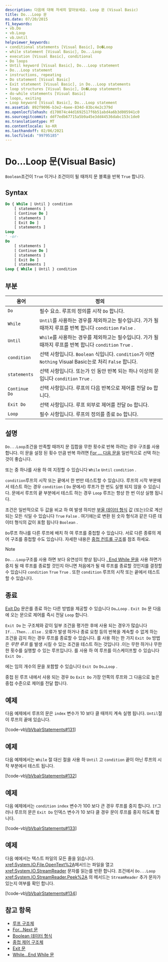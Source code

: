 ```yaml
---
description: 다음에 대해 자세히 알아보세요. Loop 문 (Visual Basic)
title: Do...Loop 문
ms.date: 07/20/2015
f1_keywords:
- vb.Do
- vb.Loop
- vb.Until
helpviewer_keywords:
- conditional statements [Visual Basic], Do�Loop
- while statement [Visual Basic], Do...Loop
- execution [Visual Basic], conditional
- Do loops
- Until keyword [Visual Basic], Do...Loop statement
- Do...Loop statement
- instructions, repeating
- Do statement [Visual Basic]
- Exit statement [Visual Basic], in Do...Loop statements
- loop structures [Visual Basic], Do�Loop statements
- do-while statements [Visual Basic]
- loops, exiting
- Loop keyword [Visual Basic], Do...Loop statement
ms.assetid: 892f9096-b3e2-4aee-834d-83bc4e2c379d
ms.openlocfilehash: d170074c44d1692517f6b51abd4a6b3d005941c0
ms.sourcegitcommit: ddf7edb67715a5b9a45e3dd44536dabc153c1de0
ms.translationtype: MT
ms.contentlocale: ko-KR
ms.lasthandoff: 02/06/2021
ms.locfileid: "99795185"
---
```

# <a name="doloop-statement-visual-basic"></a>Do...Loop 문(Visual Basic)

`Boolean`조건이 `True` 이거나 조건이이 될 때까지 문 블록을 반복 `True` 합니다.  
  
## <a name="syntax"></a>Syntax  
  
```vb  
Do { While | Until } condition  
    [ statements ]  
    [ Continue Do ]  
    [ statements ]  
    [ Exit Do ]  
    [ statements ]  
Loop  
' -or-  
Do  
    [ statements ]  
    [ Continue Do ]  
    [ statements ]  
    [ Exit Do ]  
    [ statements ]  
Loop { While | Until } condition  
```  
  
## <a name="parts"></a>부분  
  
|용어|정의|  
|---|---|  
|`Do`|필수 요소. 루프의 정의를 시작 `Do` 합니다.|  
|`While`|`Until`를 사용하는 경우를 제외하고는 필수입니다. 가가 될 때까지 루프를 반복 합니다 `condition` `False` .|  
|`Until`|`While`를 사용하는 경우를 제외하고는 필수입니다. 가가 될 때까지 루프를 반복 합니다 `condition` `True` .|  
|`condition`|선택 사항입니다. `Boolean` 식입니다. `condition`가 이면 `Nothing` Visual Basic는로 처리 `False` 합니다.|  
|`statements`|선택 사항입니다. 또는가 인 동안 반복 되는 하나 이상의 문입니다 `condition` `True` .|  
|`Continue Do`|선택 사항입니다. 루프의 다음 반복으로 제어를 전달 `Do` 합니다.|  
|`Exit Do`|선택 사항입니다. 루프 외부로 제어를 전달 `Do` 합니다.|  
|`Loop`|필수 사항입니다. 루프의 정의를 종료 `Do` 합니다.|  
  
## <a name="remarks"></a>설명  

 `Do...Loop`조건을 만족할 때까지 문 집합을 무한 횟수로 반복 하려는 경우 구조를 사용 합니다. 이 문을 설정 된 횟수 만큼 반복 하려면 [For ... 다음 문을](for-next-statement.md) 일반적으로 선택 하는 것이 좋습니다.  
  
 또는 중 하나를 사용 하 여 지정할 수 있습니다 `While` `Until` `condition` .  
  
 `condition`루프의 시작 또는 끝에서 한 번만 테스트할 수 있습니다. 루프의 시작 부분에서 테스트 하는 경우 `condition` ( `Do` 문에서) 루프가 한 번도 실행 되지 않을 수 있습니다. 문에서 루프의 끝 부분에서 테스트 하는 경우 `Loop` 루프는 항상 한 번 이상 실행 됩니다.  
  
 조건은 일반적으로 두 값을 비교 하 여 발생 하지만 [부울 데이터 형식](../data-types/boolean-data-type.md) 값 (또는)으로 계산 되는 모든 식일 수 있습니다 `True` `False` . 여기에는로 변환 된 숫자 형식과 같은 다른 데이터 형식의 값이 포함 됩니다 `Boolean` .  
  
 `Do`루프 하나를 다른 루프에 배치 하 여 루프를 중첩할 수 있습니다. 서로 다른 종류의 제어 구조를 중첩할 수도 있습니다. 자세한 내용은 [중첩 컨트롤 구조](../../programming-guide/language-features/control-flow/nested-control-structures.md)를 참조 하세요.  
  
> [!NOTE]
> `Do...Loop`구조를 사용 하면 보다 유연성이 향상 됩니다 [. End While 문을](while-end-while-statement.md) 사용 하면가 중지 될 때 루프를 종료할 것인지 아니면 처음에가 될 때 루프를 종료할 것인지를 결정할 수 있습니다 `condition` `True` `True` . 또한 `condition` 루프의 시작 또는 끝에서 테스트할 수 있습니다.  
  
## <a name="exit-do"></a>종료  

 [Exit Do](exit-statement.md) 문은를 종료 하는 다른 방법을 제공할 수 있습니다 `Do…Loop` . `Exit Do` 문 다음에 오는 문으로 제어를 즉시 전달 `Loop` 합니다.  
  
 `Exit Do` 는 구조체와 같이 일부 조건을 평가한 후에 사용 되는 경우가 많습니다 `If...Then...Else` . 오류가 발생 하거나 종료 요청 등의 반복을 계속할 수 없게 하는 조건을 감지 하는 경우 루프를 종료할 수 있습니다. 를 사용 하는 한 가지 `Exit Do` 방법은 *무한 루프* 를 발생 시킬 수 있는 조건을 테스트 하는 것입니다 .이는 무한 하거나 무한 한 횟수를 실행할 수 있는 루프입니다. 를 사용 하 여 루프를 이스케이프할 수 있습니다 `Exit Do` .  
  
 에는 임의 개수의 문을 포함할 수 있습니다 `Exit Do` `Do…Loop` .  
  
 중첩 된 루프 내에서 사용 되는 경우 `Do` `Exit Do` 가장 안쪽의 루프와 그 다음으로 높은 중첩 수준으로 제어를 전달 합니다.  
  
## <a name="example"></a>예제  

 다음 예제에서 루프의 문은 `index` 변수가 10 보다 클 때까지 계속 실행 됩니다. `Until`절이 루프의 끝에 있습니다.  
  
 [!code-vb[VbVbalrStatements#131](~/samples/snippets/visualbasic/VS_Snippets_VBCSharp/VbVbalrStatements/VB/class10.vb#131)]  
  
## <a name="example"></a>예제  

 다음 예제에서는 `While` 절 대신 절을 사용 하 `Until` 고 `condition` 끝이 아닌 루프의 시작 부분에서 테스트 됩니다.  
  
 [!code-vb[VbVbalrStatements#132](~/samples/snippets/visualbasic/VS_Snippets_VBCSharp/VbVbalrStatements/VB/class10.vb#132)]  
  
## <a name="example"></a>예제  

 다음 예제에서는 `condition` `index` 변수가 100 보다 큰 경우 루프를 중지 합니다. `If`그러나 루프의 문은 `Exit Do` 인덱스 변수가 10 보다 클 경우 문이 루프를 중지 하도록 합니다.  
  
 [!code-vb[VbVbalrStatements#133](~/samples/snippets/visualbasic/VS_Snippets_VBCSharp/VbVbalrStatements/VB/class10.vb#133)]  
  
## <a name="example"></a>예제  

 다음 예에서는 텍스트 파일의 모든 줄을 읽습니다. <xref:System.IO.File.OpenText%2A>메서드는 파일을 열고 <xref:System.IO.StreamReader> 문자를 읽는를 반환 합니다. 조건에서 `Do...Loop` <xref:System.IO.StreamReader.Peek%2A> 의 메서드는 `StreamReader` 추가 문자가 있는지 여부를 확인 합니다.  
  
 [!code-vb[VbVbalrStatements#134](~/samples/snippets/visualbasic/VS_Snippets_VBCSharp/VbVbalrStatements/VB/class10.vb#134)]  
  
## <a name="see-also"></a>참고 항목

- [루프 구조체](../../programming-guide/language-features/control-flow/loop-structures.md)
- [For...Next 문](for-next-statement.md)
- [Boolean 데이터 형식](../data-types/boolean-data-type.md)
- [중첩 제어 구조체](../../programming-guide/language-features/control-flow/nested-control-structures.md)
- [Exit 문](exit-statement.md)
- [While...End While 문](while-end-while-statement.md)
